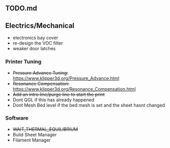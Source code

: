 ## TODO.md

## Electrics/Mechanical
* electronics bay cover
* re-design the VOC filter
* weaker door latches

### Printer Tuning
* ~~Pressure Advance Tuning:~~ https://www.klipper3d.org/Pressure_Advance.html
* ~~Resonance Compensation:~~ https://www.klipper3d.org/Resonance_Compensation.html
* ~~Add an intro line/purge line to start the print~~
* Dont QGL if this has already happened
* Dont Mesh Bed level if the bed mesh is set and the sheet hasnt changed

### Software 
* ~~WAIT_THERMAL_EQUILIBRIUM~~
* Build Sheet Manager
* Filament Manager
